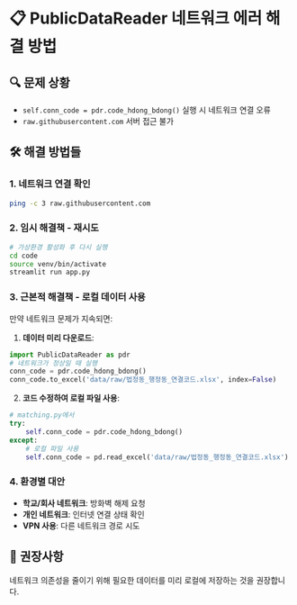 # 📋 PublicDataReader 네트워크 에러 해결 방법

## 🔍 문제 상황
- `self.conn_code = pdr.code_hdong_bdong()` 실행 시 네트워크 연결 오류
- `raw.githubusercontent.com` 서버 접근 불가

## 🛠️ 해결 방법들

### 1. 네트워크 연결 확인
```bash
ping -c 3 raw.githubusercontent.com
```

### 2. 임시 해결책 - 재시도
```bash
# 가상환경 활성화 후 다시 실행
cd code
source venv/bin/activate
streamlit run app.py
```

### 3. 근본적 해결책 - 로컬 데이터 사용
만약 네트워크 문제가 지속되면:

1. **데이터 미리 다운로드**:
```python
import PublicDataReader as pdr
# 네트워크가 정상일 때 실행
conn_code = pdr.code_hdong_bdong()
conn_code.to_excel('data/raw/법정동_행정동_연결코드.xlsx', index=False)
```

2. **코드 수정하여 로컬 파일 사용**:
```python
# matching.py에서
try:
    self.conn_code = pdr.code_hdong_bdong()
except:
    # 로컬 파일 사용
    self.conn_code = pd.read_excel('data/raw/법정동_행정동_연결코드.xlsx')
```

### 4. 환경별 대안
- **학교/회사 네트워크**: 방화벽 해제 요청
- **개인 네트워크**: 인터넷 연결 상태 확인
- **VPN 사용**: 다른 네트워크 경로 시도

## 🎯 권장사항
네트워크 의존성을 줄이기 위해 필요한 데이터를 미리 로컬에 저장하는 것을 권장합니다.
